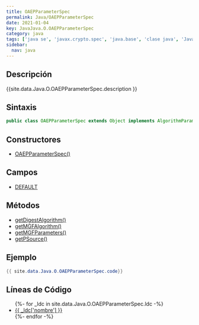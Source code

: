 ```yaml
---
title: OAEPParameterSpec
permalink: Java/OAEPParameterSpec
date: 2021-01-04
key: JavaJava.O.OAEPParameterSpec
category: java
tags: ['java se', 'javax.crypto.spec', 'java.base', 'clase java', 'Java 1.5']
sidebar: 
  nav: java
---
```


## Descripción
{{site.data.Java.O.OAEPParameterSpec.description }}

## Sintaxis
~~~java
public class OAEPParameterSpec extends Object implements AlgorithmParameterSpec
~~~

## Constructores
* [OAEPParameterSpec()](/Java/OAEPParameterSpec/OAEPParameterSpec/)

## Campos
* [DEFAULT](/Java/OAEPParameterSpec/DEFAULT)

## Métodos
* [getDigestAlgorithm()](/Java/OAEPParameterSpec/getDigestAlgorithm)
* [getMGFAlgorithm()](/Java/OAEPParameterSpec/getMGFAlgorithm)
* [getMGFParameters()](/Java/OAEPParameterSpec/getMGFParameters)
* [getPSource()](/Java/OAEPParameterSpec/getPSource)

## Ejemplo
~~~java
{{ site.data.Java.O.OAEPParameterSpec.code}}
~~~

## Líneas de Código
<ul>
{%- for _ldc in site.data.Java.O.OAEPParameterSpec.ldc -%}
   <li>
       <a href="{{_ldc['url'] }}">{{ _ldc['nombre'] }}</a>
   </li>
{%- endfor -%}
</ul>

